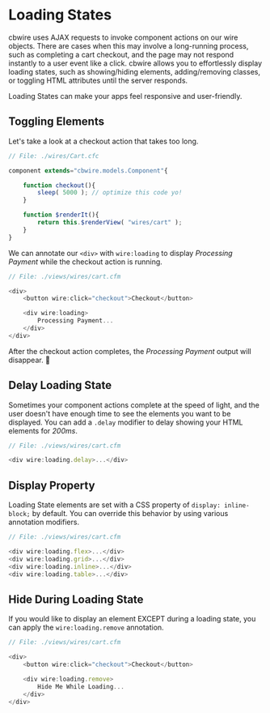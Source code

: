 # Loading States

cbwire uses AJAX requests to invoke component actions on our wire objects. There are cases when this may involve a long-running process, such as completing a cart checkout, and the page may not respond instantly to a user event like a click. cbwire allows you to effortlessly display loading states, such as showing/hiding elements, adding/removing classes, or toggling HTML attributes until the server responds.

Loading States can make your apps feel responsive and user-friendly.

## Toggling Elements

Let's take a look at a checkout action that takes too long.

```javascript
// File: ./wires/Cart.cfc

component extends="cbwire.models.Component"{

    function checkout(){
        sleep( 5000 ); // optimize this code yo!
    }

    function $renderIt(){
        return this.$renderView( "wires/cart" );
    }
}
```

We can annotate our `<div>` with `wire:loading` to display _Processing Payment_ while the checkout action is running.

```javascript
// File: ./views/wires/cart.cfm

<div>
    <button wire:click="checkout">Checkout</button>

    <div wire:loading>
        Processing Payment...
    </div>
</div>
```

After the checkout action completes, the _Processing Payment_ output will disappear. 👋 

## Delay Loading State

Sometimes your component actions complete at the speed of light, and the user doesn't have enough time to see the elements you want to be displayed. You can add a `.delay` modifier to delay showing your HTML elements for _200ms_.

```javascript
// File: ./views/wires/cart.cfm

<div wire:loading.delay>...</div>
```

##  Display Property

Loading State elements are set with a CSS property of `display: inline-block;` by default. You can override this behavior by using various annotation modifiers.

```javascript
// File: ./views/wires/cart.cfm

<div wire:loading.flex>...</div>
<div wire:loading.grid>...</div>
<div wire:loading.inline>...</div>
<div wire:loading.table>...</div>
```

## Hide During Loading State

If you would like to display an element EXCEPT during a loading state, you can apply the `wire:loading.remove` annotation.

```javascript
// File: ./views/wires/cart.cfm

<div>
    <button wire:click="checkout">Checkout</button>

    <div wire:loading.remove>
        Hide Me While Loading...
    </div>
</div>
```

